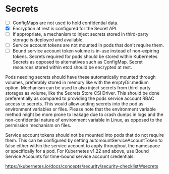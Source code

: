 # Secrets

* [ ] ConfigMaps are not used to hold confidential data.
* [x] Encryption at rest is configured for the Secret API.
* [ ] If appropriate, a mechanism to inject secrets stored in third-party storage is deployed and available.
* [ ] Service account tokens are not mounted in pods that don't require them.
* [ ] Bound service account token volume is in-use instead of non-expiring tokens.
Secrets required for pods should be stored within Kubernetes Secrets as opposed to alternatives such as ConfigMap. Secret resources stored within etcd should be encrypted at rest.

Pods needing secrets should have these automatically mounted through volumes, preferably stored in memory like with the emptyDir.medium option. Mechanism can be used to also inject secrets from third-party storages as volume, like the Secrets Store CSI Driver. This should be done preferentially as compared to providing the pods service account RBAC access to secrets. This would allow adding secrets into the pod as environment variables or files. Please note that the environment variable method might be more prone to leakage due to crash dumps in logs and the non-confidential nature of environment variable in Linux, as opposed to the permission mechanism on files.

Service account tokens should not be mounted into pods that do not require them. This can be configured by setting automountServiceAccountToken to false either within the service account to apply throughout the namespace or specifically for a pod. For Kubernetes v1.22 and above, use Bound Service Accounts for time-bound service account credentials.

https://kubernetes.io/docs/concepts/security/security-checklist/#secrets
